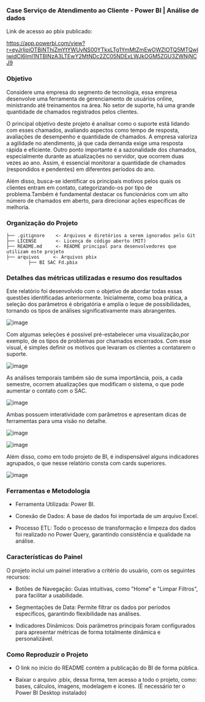 ### Case Serviço de Atendimento ao Cliente - Power BI | Análise de dados

Link de acesso ao pbix publicado:

https://app.powerbi.com/view?r=eyJrIjoiOTBiNThiZmYtYWUyNS00YTkxLTg1YmMtZmEwOWZlOTQ5MTQwIiwidCI6ImI1NTBlNzA3LTEwY2MtNDc2ZC05NDExLWJkOGM5ZGU3ZWNjNCJ9

### Objetivo 

Considere uma empresa do segmento de tecnologia, essa empresa desenvolve uma ferramenta de gerenciamento de usuários online, ministrando até treinamentos na área. 
No setor de suporte, há uma grande quantidade de chamados registrados pelos clientes.

O principal objetivo deste projeto é analisar como o suporte está lidando com esses chamados, avaliando aspectos como tempo de resposta, avaliações de desempenho e quantidade de chamados. A empresa valoriza a agilidade no atendimento, já que cada demanda exige uma resposta rápida e eficiente.
Outro ponto importante é a sazonalidade dos chamados, especialmente durante as atualizações no servidor, que ocorrem duas vezes ao ano. Assim, é essencial monitorar a quantidade de chamados (respondidos e pendentes) em diferentes períodos do ano.

Além disso, busca-se identificar os principais motivos pelos quais os clientes entram em contato, categorizando-os por tipo de problema.Também é fundamental destacar os funcionários com um alto número de chamados em aberto, para direcionar ações específicas de melhoria.

### Organização do Projeto

```
├── .gitignore    <- Arquivos e diretórios a serem ignorados pelo Git  
├── LICENSE       <- Licença de código aberto (MIT)  
├── README.md     <- README principal para desenvolvedores que utilizam este projeto  
├── arquivos     <- Arquivos pbix
        ├── BI SAC Fd.pbix
```

### Detalhes das métricas utilizadas e resumo dos resultados

Este relatório foi desenvolvido com o objetivo de abordar todas essas questões identificadas anteriormente. Inicialmente, como boa prática, a seleção dos parâmetros é obrigatória e amplia o leque de possibilidades, tornando os tipos de análises significativamente mais abrangentes.

![image](https://github.com/user-attachments/assets/91e52698-a865-4247-bece-98805dc0f1f7)

Com algumas seleções é possível pré-estabelecer uma visualização,por exemplo, de os tipos de problemas por chamados encerrados. Com esse visual, é simples definir os motivos que levaram os clientes a contatarem o suporte.

![image](https://github.com/user-attachments/assets/e02f031b-61d4-497a-a0de-14a603c68011)

As análises temporais também são de suma importância, pois, a cada semestre, ocorrem atualizações que modificam o sistema, o que pode aumentar o contato com o SAC.

![image](https://github.com/user-attachments/assets/86d9fc34-737e-44c6-b7cd-73ef2a0262ca)

 Ambas possuem interatividade com parâmetros e apresentam dicas de ferramentas para uma visão no detalhe.
 
![image](https://github.com/user-attachments/assets/e69579e4-adc3-404c-beb1-e499d0e36bee)

![image](https://github.com/user-attachments/assets/2e9412b4-f19e-4604-ba0c-4ec1c2d12a3f)

Além disso, como em todo projeto de BI, é indispensável alguns indicadores agrupados, o que nesse relatório consta com cards superiores.

![image](https://github.com/user-attachments/assets/2f653849-2097-432b-82c6-acd575065f8c)


### Ferramentas e Metodologia
   - Ferramenta Utilizada: Power BI.
  
   - Conexão de Dados: A base de dados foi importada de um arquivo Excel.
  
   - Processo ETL: Todo o processo de transformação e limpeza dos dados foi realizado no Power Query, garantindo consistência e qualidade na análise.
  
### Características do Painel

  O projeto inclui um painel interativo a critério do usuário, com os seguintes recursos:

   - Botões de Navegação: Guias intuitivas, como "Home" e "Limpar Filtros", para facilitar a usabilidade.
  
   - Segmentações de Data: Permite filtrar os dados por períodos específicos, garantindo flexibilidade nas análises.
  
   - Indicadores Dinâmicos: Dois parâmetros principais foram configurados para apresentar métricas de forma totalmente dinâmica e personalizável.

### Como Reproduzir o Projeto

- O link no início do README contém a publicação do BI de forma pública.

- Baixar o arquivo .pbix, dessa forma, tem acesso a todo o projeto, como: bases, cálculos, imagens, modelagem e ícones. (É necessário ter o Power BI Desktop instalado)
 
